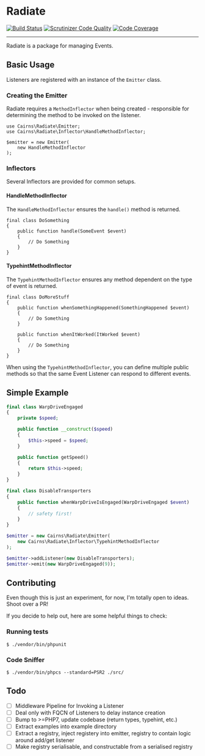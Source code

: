 # Radiate

[![Build Status](https://travis-ci.org/acairns/radiate.svg?branch=master)](https://travis-ci.org/acairns/radiate)
[![Scrutinizer Code Quality](https://scrutinizer-ci.com/g/acairns/radiate/badges/quality-score.png?b=master)](https://scrutinizer-ci.com/g/acairns/radiate/?branch=master)
[![Code Coverage](https://scrutinizer-ci.com/g/acairns/radiate/badges/coverage.png?b=master)](https://scrutinizer-ci.com/g/acairns/radiate/?branch=master)


---

Radiate is a package for managing Events.

## Basic Usage

Listeners are registered with an instance of the `Emitter` class.

### Creating the Emitter

Radiate requires a `MethodInflector` when being created - responsible for determining the method to be invoked on the listener.

```
use Cairns\Radiate\Emitter;
use Cairns\Radiate\Inflector\HandleMethodInflector;

$emitter = new Emitter(
    new HandleMethodInflector
);
```

### Inflectors

Several Inflectors are provided for common setups.

#### HandleMethodInflector

The `HandleMethodInflector` ensures the `handle()` method is returned.

```
final class DoSomething
{
    public function handle(SomeEvent $event)
    {
        // Do Something
    }
}
```

#### TypehintMethodInflector

The `TypehintMethodInflector` ensures any method dependent on the type of event is returned.

```
final class DoMoreStuff
{
    public function whenSomethingHappened(SomethingHappened $event)
    {
        // Do Something
    }

    public function whenItWorked(ItWorked $event)
    {
        // Do Something
    }
}
```

When using the `TypehintMethodInflector`, you can define multiple public methods so that the same Event Listener can respond to different events.

## Simple Example

```php
final class WarpDriveEngaged
{
    private $speed;

    public function __construct($speed)
    {
        $this->speed = $speed;
    }

    public function getSpeed()
    {
        return $this->speed;
    }
}

final class DisableTransporters
{
    public function whenWarpDriveIsEngaged(WarpDriveEngaged $event)
    {
        // safety first!
    }
}

$emitter = new Cairns\Radiate\Emitter(
    new Cairns\Radiate\Inflector\TypehintMethodInflector
);

$emitter->addListener(new DisableTransporters);
$emitter->emit(new WarpDriveEngaged(9));
```

## Contributing

Even though this is just an experiment, for now, I'm totally open to ideas. Shoot over a PR!

If you decide to help out, here are some helpful things to check:

### Running tests
```
$ ./vendor/bin/phpunit
```

### Code Sniffer
```
$ ./vendor/bin/phpcs --standard=PSR2 ./src/
```

## Todo

- [ ] Middleware Pipeline for Invoking a Listener
- [ ] Deal only with FQCN of Listeners to delay instance creation
- [ ] Bump to >=PHP7, update codebase (return types, typehint, etc.)
- [ ] Extract examples into example directory
- [ ] Extract a registry, inject registery into emitter, registry to contain logic around add/get listener
- [ ] Make registry serialisable, and constructable from a serialised registry
